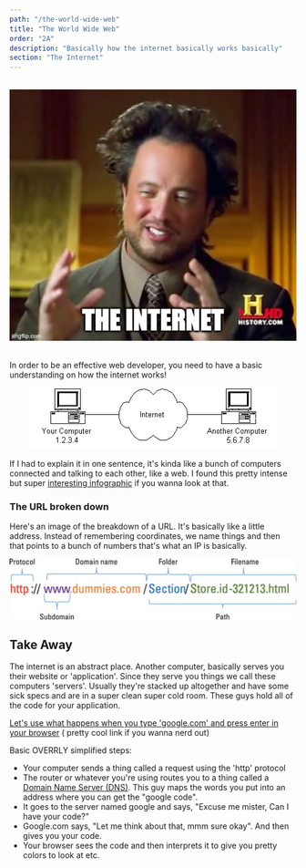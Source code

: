 ```yaml
---
path: "/the-world-wide-web"
title: "The World Wide Web"
order: "2A"
description: "Basically how the internet basically works basically"
section: "The Internet"
---
```


<br>

<img src="./images/the-internet.jpeg" alt="A meme about the internet">

<br>

<br>

In order to be an effective web developer, you need to have a basic understanding on how the internet works!

<center>
  <img src="./images/internet2.gif" alt="Simple illustration of the internet">
</center>



If I had to explain it in one sentence, it's kinda like a bunch of computers connected and talking to each other, like a web. I found this pretty intense but super [interesting infographic](https://github.com/lionbytes/How-The-Internet-Works-Infographic) if you wanna look at that.


### The URL broken down
Here's an image of the breakdown of a URL. It's basically like a little address. Instead of remembering coordinates, we name things and then that points to a bunch of numbers that's what an IP is basically.

<img src="./images/URL.jpg" alt="The URL breakdown into segments">

<br>


## Take Away
The internet is an abstract place. Another computer, basically serves you their website or 'application'. Since they serve you things we call these computers 'servers'.
Usually they're stacked up altogether and have some sick specs and are in a super clean super cold room. These guys hold all of the code for your application.

[Let's use what happens when you type 'google.com' and press enter in your browser](https://github.com/alex/what-happens-when)
( pretty cool link if you wanna nerd out)

Basic OVERRLY simplified steps:
* Your computer sends a thing called a request using the 'http' protocol
* The router or whatever you're using routes you to a thing called a [Domain Name Server (DNS)](https://www.cloudflare.com/learning/dns/what-is-dns/). This guy maps the words you put into an address where you can get the "google code".
* It goes to the server named google and says, "Excuse me mister, Can I have your code?"
* Google.com says, "Let me think about that,  mmm sure okay". And then gives you your code.
* Your browser sees the code and then interprets it to give you pretty colors to look at etc.
